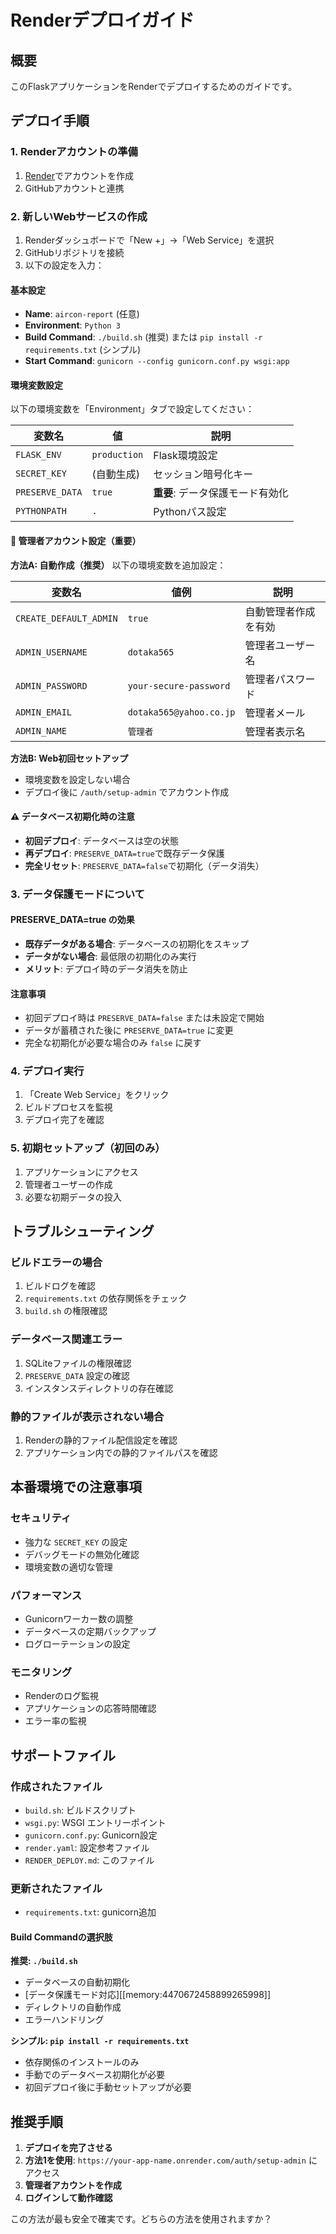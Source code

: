# Renderデプロイガイド

## 概要
このFlaskアプリケーションをRenderでデプロイするためのガイドです。

## デプロイ手順

### 1. Renderアカウントの準備
1. [Render](https://render.com)でアカウントを作成
2. GitHubアカウントと連携

### 2. 新しいWebサービスの作成
1. Renderダッシュボードで「New +」→「Web Service」を選択
2. GitHubリポジトリを接続
3. 以下の設定を入力：

#### 基本設定
- **Name**: `aircon-report` (任意)
- **Environment**: `Python 3`
- **Build Command**: `./build.sh` (推奨) または `pip install -r requirements.txt` (シンプル)
- **Start Command**: `gunicorn --config gunicorn.conf.py wsgi:app`

#### 環境変数設定
以下の環境変数を「Environment」タブで設定してください：

| 変数名 | 値 | 説明 |
|--------|-----|------|
| `FLASK_ENV` | `production` | Flask環境設定 |
| `SECRET_KEY` | (自動生成) | セッション暗号化キー |
| `PRESERVE_DATA` | `true` | **重要**: データ保護モード有効化 |
| `PYTHONPATH` | `.` | Pythonパス設定 |

#### 🔑 管理者アカウント設定（重要）

**方法A: 自動作成（推奨）**
以下の環境変数を追加設定：

| 変数名 | 値例 | 説明 |
|--------|-----|------|
| `CREATE_DEFAULT_ADMIN` | `true` | 自動管理者作成を有効 |
| `ADMIN_USERNAME` | `dotaka565` | 管理者ユーザー名 |
| `ADMIN_PASSWORD` | `your-secure-password` | 管理者パスワード |
| `ADMIN_EMAIL` | `dotaka565@yahoo.co.jp` | 管理者メール |
| `ADMIN_NAME` | `管理者` | 管理者表示名 |

**方法B: Web初回セットアップ**
- 環境変数を設定しない場合
- デプロイ後に `/auth/setup-admin` でアカウント作成

#### ⚠️ データベース初期化時の注意

- **初回デプロイ**: データベースは空の状態
- **再デプロイ**: `PRESERVE_DATA=true`で既存データ保護
- **完全リセット**: `PRESERVE_DATA=false`で初期化（データ消失）

### 3. データ保護モードについて

#### PRESERVE_DATA=true の効果
- **既存データがある場合**: データベースの初期化をスキップ
- **データがない場合**: 最低限の初期化のみ実行
- **メリット**: デプロイ時のデータ消失を防止

#### 注意事項
- 初回デプロイ時は `PRESERVE_DATA=false` または未設定で開始
- データが蓄積された後に `PRESERVE_DATA=true` に変更
- 完全な初期化が必要な場合のみ `false` に戻す

### 4. デプロイ実行
1. 「Create Web Service」をクリック
2. ビルドプロセスを監視
3. デプロイ完了を確認

### 5. 初期セットアップ（初回のみ）
1. アプリケーションにアクセス
2. 管理者ユーザーの作成
3. 必要な初期データの投入

## トラブルシューティング

### ビルドエラーの場合
1. ビルドログを確認
2. `requirements.txt` の依存関係をチェック
3. `build.sh` の権限確認

### データベース関連エラー
1. SQLiteファイルの権限確認
2. `PRESERVE_DATA` 設定の確認
3. インスタンスディレクトリの存在確認

### 静的ファイルが表示されない場合
1. Renderの静的ファイル配信設定を確認
2. アプリケーション内での静的ファイルパスを確認

## 本番環境での注意事項

### セキュリティ
- 強力な `SECRET_KEY` の設定
- デバッグモードの無効化確認
- 環境変数の適切な管理

### パフォーマンス
- Gunicornワーカー数の調整
- データベースの定期バックアップ
- ログローテーションの設定

### モニタリング
- Renderのログ監視
- アプリケーションの応答時間確認
- エラー率の監視

## サポートファイル

### 作成されたファイル
- `build.sh`: ビルドスクリプト
- `wsgi.py`: WSGI エントリーポイント
- `gunicorn.conf.py`: Gunicorn設定
- `render.yaml`: 設定参考ファイル
- `RENDER_DEPLOY.md`: このファイル

### 更新されたファイル
- `requirements.txt`: gunicorn追加 

#### Build Commandの選択肢

**推奨: `./build.sh`**
- データベースの自動初期化
- [データ保護モード対応][[memory:4470672458899265998]]
- ディレクトリの自動作成
- エラーハンドリング

**シンプル: `pip install -r requirements.txt`**
- 依存関係のインストールのみ
- 手動でのデータベース初期化が必要
- 初回デプロイ後に手動セットアップが必要 

## 推奨手順

1. **デプロイを完了させる**
2. **方法1を使用**: `https://your-app-name.onrender.com/auth/setup-admin` にアクセス
3. **管理者アカウントを作成**
4. **ログインして動作確認**

この方法が最も安全で確実です。どちらの方法を使用されますか？ 